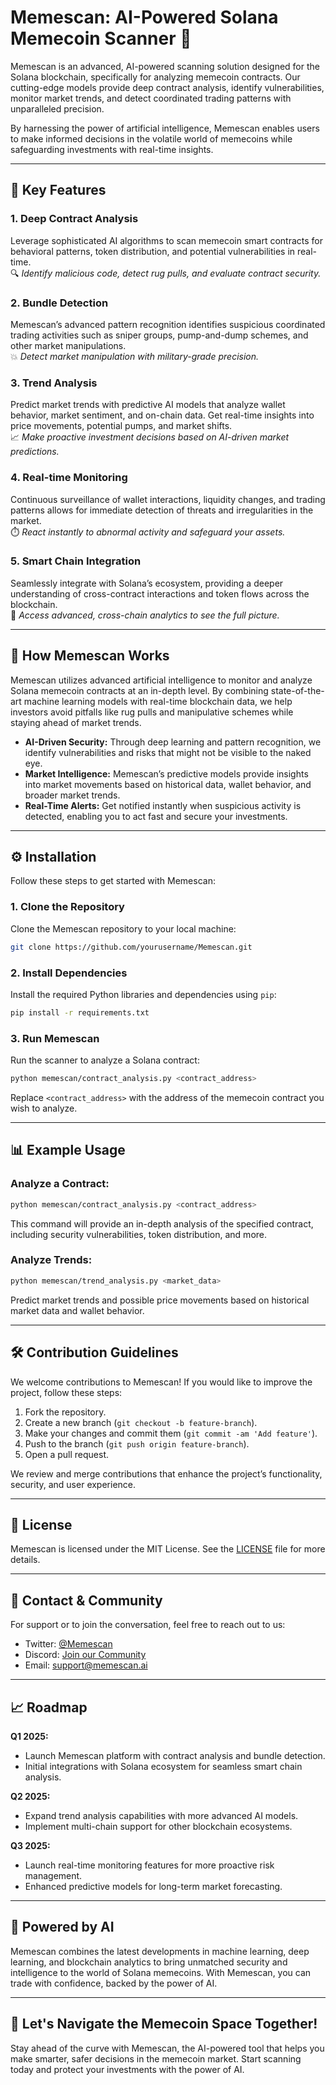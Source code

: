 # Memescan: AI-Powered Solana Memecoin Scanner 🚀

Memescan is an advanced, AI-powered scanning solution designed for the Solana blockchain, specifically for analyzing memecoin contracts. Our cutting-edge models provide deep contract analysis, identify vulnerabilities, monitor market trends, and detect coordinated trading patterns with unparalleled precision. 

By harnessing the power of artificial intelligence, Memescan enables users to make informed decisions in the volatile world of memecoins while safeguarding investments with real-time insights.

---

## 🌟 Key Features

### **1. Deep Contract Analysis**
Leverage sophisticated AI algorithms to scan memecoin smart contracts for behavioral patterns, token distribution, and potential vulnerabilities in real-time.  
🔍 _Identify malicious code, detect rug pulls, and evaluate contract security._

### **2. Bundle Detection**
Memescan’s advanced pattern recognition identifies suspicious coordinated trading activities such as sniper groups, pump-and-dump schemes, and other market manipulations.  
💥 _Detect market manipulation with military-grade precision._

### **3. Trend Analysis**
Predict market trends with predictive AI models that analyze wallet behavior, market sentiment, and on-chain data. Get real-time insights into price movements, potential pumps, and market shifts.  
📈 _Make proactive investment decisions based on AI-driven market predictions._

### **4. Real-time Monitoring**
Continuous surveillance of wallet interactions, liquidity changes, and trading patterns allows for immediate detection of threats and irregularities in the market.  
⏱️ _React instantly to abnormal activity and safeguard your assets._

### **5. Smart Chain Integration**
Seamlessly integrate with Solana’s ecosystem, providing a deeper understanding of cross-contract interactions and token flows across the blockchain.  
🔗 _Access advanced, cross-chain analytics to see the full picture._

---

## 🚀 How Memescan Works

Memescan utilizes advanced artificial intelligence to monitor and analyze Solana memecoin contracts at an in-depth level. By combining state-of-the-art machine learning models with real-time blockchain data, we help investors avoid pitfalls like rug pulls and manipulative schemes while staying ahead of market trends.

- **AI-Driven Security:** Through deep learning and pattern recognition, we identify vulnerabilities and risks that might not be visible to the naked eye.
- **Market Intelligence:** Memescan’s predictive models provide insights into market movements based on historical data, wallet behavior, and broader market trends.
- **Real-Time Alerts:** Get notified instantly when suspicious activity is detected, enabling you to act fast and secure your investments.

---

## ⚙️ Installation

Follow these steps to get started with Memescan:

### 1. Clone the Repository

Clone the Memescan repository to your local machine:

```bash
git clone https://github.com/yourusername/Memescan.git
```

### 2. Install Dependencies

Install the required Python libraries and dependencies using `pip`:

```bash
pip install -r requirements.txt
```

### 3. Run Memescan

Run the scanner to analyze a Solana contract:

```bash
python memescan/contract_analysis.py <contract_address>
```

Replace `<contract_address>` with the address of the memecoin contract you wish to analyze.

---

## 📊 Example Usage

### **Analyze a Contract:**

```bash
python memescan/contract_analysis.py <contract_address>
```

This command will provide an in-depth analysis of the specified contract, including security vulnerabilities, token distribution, and more.

### **Analyze Trends:**

```bash
python memescan/trend_analysis.py <market_data>
```

Predict market trends and possible price movements based on historical market data and wallet behavior.

---

## 🛠️ Contribution Guidelines

We welcome contributions to Memescan! If you would like to improve the project, follow these steps:

1. Fork the repository.
2. Create a new branch (`git checkout -b feature-branch`).
3. Make your changes and commit them (`git commit -am 'Add feature'`).
4. Push to the branch (`git push origin feature-branch`).
5. Open a pull request.

We review and merge contributions that enhance the project’s functionality, security, and user experience.

---

## 📜 License

Memescan is licensed under the MIT License. See the [LICENSE](LICENSE) file for more details.

---

## 💬 Contact & Community

For support or to join the conversation, feel free to reach out to us:

- Twitter: [@Memescan](https://twitter.com/Memescan)
- Discord: [Join our Community](https://discord.gg/yourcommunitylink)
- Email: support@memescan.ai

---

## 📈 Roadmap

**Q1 2025:**  
- Launch Memescan platform with contract analysis and bundle detection.  
- Initial integrations with Solana ecosystem for seamless smart chain analysis.

**Q2 2025:**  
- Expand trend analysis capabilities with more advanced AI models.  
- Implement multi-chain support for other blockchain ecosystems.

**Q3 2025:**  
- Launch real-time monitoring features for more proactive risk management.  
- Enhanced predictive models for long-term market forecasting.

---

## 🤖 Powered by AI

Memescan combines the latest developments in machine learning, deep learning, and blockchain analytics to bring unmatched security and intelligence to the world of Solana memecoins. With Memescan, you can trade with confidence, backed by the power of AI.

---

## 🚀 Let's Navigate the Memecoin Space Together!

Stay ahead of the curve with Memescan, the AI-powered tool that helps you make smarter, safer decisions in the memecoin market. Start scanning today and protect your investments with the power of AI.  
```
